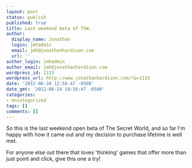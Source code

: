 ```yaml
---
layout: post
status: publish
published: true
title: Last weekend beta of TSW.
author:
  display_name: Jonathan
  login: jmhadmin
  email: jmh@jonathanhardison.com
  url: ''
author_login: jmhadmin
author_email: jmh@jonathanhardison.com
wordpress_id: 1133
wordpress_url: http://www.jonathanhardison.com/?p=1133
date: '2012-06-24 12:56:47 -0500'
date_gmt: '2012-06-24 18:56:47 -0500'
categories:
- Uncategorized
tags: []
comments: []
---
```

So this is the last weekend open beta of The Secret World, and so far I'm happy with how it came out and my decision to purchase lifetime is well met.

For anyone else out there that loves 'thinking' games that offer more than just point and click, give this one a try!
